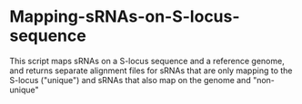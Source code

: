 # Mapping-sRNAs-on-S-locus-sequence
This script maps sRNAs on a S-locus sequence and a reference genome, and returns separate alignment files for sRNAs that are only mapping to the S-locus ("unique") and sRNAs that also map on the genome and "non-unique"  

